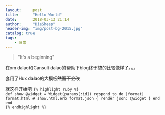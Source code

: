 ```yaml
---
layout:     post
title:      "Hello World"
date:       2018-03-13 21:14
author:     "DieSheep"
header-img: "img/post-bg-2015.jpg"
catalog: true
tags:
    - 日常
---
```


> "It's a beginning"


在xm dalao和Cansult dalao的帮助下blog终于搞的比较像样了。。。

套用了Hux dalao的大模板~~然而不会改~~

就这样开始吧
<code class="hljs livecodeserver">{% highlight ruby %}
def show
  @widget = Widget(params[:id])
  respond_to do |format|
    format.html # show.html.erb
    format.json { render json: @widget }
  end
end
{% endhighlight %}</code>

